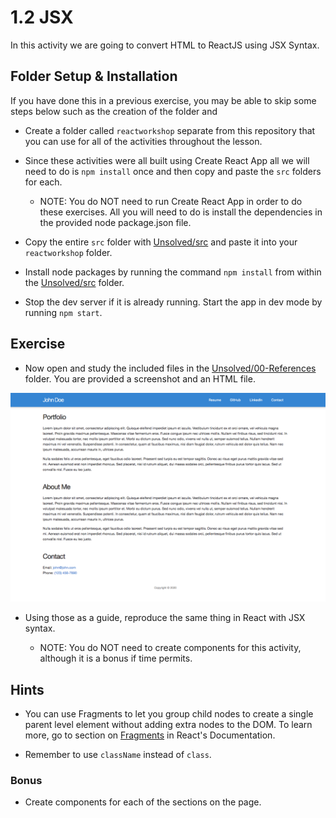 # 1.2 JSX

In this activity we are going to convert HTML to ReactJS using JSX Syntax.

## Folder Setup & Installation

If you have done this in a previous exercise, you may be able to skip some steps below such as the creation of the folder and 

* Create a folder called `reactworkshop` separate from this repository that you can use for all of the activities throughout the lesson.

* Since these activities were all built using Create React App all we will need to do is `npm install` once and then copy and paste the `src` folders for each.

	* NOTE: You do NOT need to run Create React App in order to do these exercises. All you will need to do is install the dependencies in the provided node package.json file.

* Copy the entire `src` folder with [Unsolved/src](Unsolved/src) and paste it into your `reactworkshop` folder.

* Install node packages by running the command `npm install` from within the [Unsolved/src](Unsolved/src) folder.

* Stop the dev server if it is already running. Start the app in dev mode by running `npm start`.

## Exercise

* Now open and study the included files in the [Unsolved/00-References](Unsolved/00-References) folder. You are provided a screenshot and an HTML file.

![Portfolio Sample](Unsolved/00-References/01-Portfolio.png)

* Using those as a guide, reproduce the same thing in React with JSX syntax.

	* NOTE: You do NOT need to create components for this activity, although it is a bonus if time permits.

## Hints

* You can use Fragments to let you group child nodes to create a single parent level element without adding extra nodes to the DOM. To learn more, go to section on [Fragments](https://reactjs.org/docs/fragments.html) in React's Documentation.

* Remember to use `className` instead of `class`.

### Bonus

* Create components for each of the sections on the page.